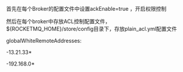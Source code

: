 

首先在每个Broker的配置文件中设置ackEnable=true ，开启权限控制

然后在每个broker中存放ACL控制配置文件，${ROCKETMQ_HOME}/store/config目录下，存放plain_acl.yml配置文件

globalWhiteRemoteAddresses:

-13.21.33*

-192.168.0*

